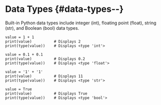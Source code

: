 # **Data Types** {#data-types--}

Built-in Python data types include integer \(int\), floating point \(float\), string \(str\), and Boolean \(bool\) data types.

```
value = 1 + 1
print(value)          # Displays 2
print(type(value))    # Displays <type 'int'>

value = 0.1 + 0.1
print(value)          # Displays 0.2 
print(type(value))    # Displays <type 'float'>

value = '1' + '1'
print(value)          # Displays 11
print(type(value))    # Displays <type 'str'>

value = True
print(value)          # Displays True
print(type(value))    # Displays <type 'bool'>
```




